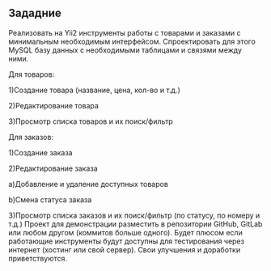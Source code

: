 

Зададние
-------------

Реализовать на Yii2 инструменты работы с товарами и заказами с минимальным
необходимым интерфейсом. Спроектировать для этого MySQL базу данных с
необходимыми таблицами и связями между ними.

Для товаров:

1)Создание товара (название, цена, кол-во и т.д.)

2)Редактирование товара

3)Просмотр списка товаров и их поиск/фильтр



Для заказов:

1)Создание заказа

2)Редактирование заказа

   a)Добавление и удаление доступных товаров

   b)Смена статуса заказа

3)Просмотр списка заказов и их поиск/фильтр (по статусу, по номеру и т.д.)
Проект для демонстрации разместить в репозитории GitHub, GitLab или любом другом
(коммитов больше одного). Будет плюсом если работающие инструменты будут
доступны для тестирования через интернет (хостинг или свой сервер).
Свои улучшения и доработки приветствуются.
